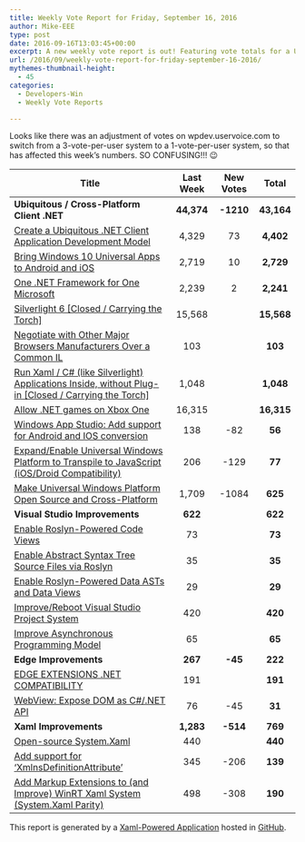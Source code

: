 ```yaml
---
title: Weekly Vote Report for Friday, September 16, 2016
author: Mike-EEE
type: post
date: 2016-09-16T13:03:45+00:00
excerpt: A new weekly vote report is out! Featuring vote totals for a Ubiquitous / Cross-Platform Client .NET (43,164 Total), Visual Studio Improvements (622 Total), Edge Improvements (222 Total), and Xaml Improvements (769 Total).
url: /2016/09/weekly-vote-report-for-friday-september-16-2016/
mythemes-thumbnail-height:
  - 45
categories:
  - Developers-Win
  - Weekly Vote Reports

---
```

Looks like there was an adjustment of votes on wpdev.uservoice.com to switch from a 3-vote-per-user system to a 1-vote-per-user system, so that has affected this week&#8217;s numbers. SO CONFUSING!!! 😉

| Title                                                                                                    | Last Week  |       <span class="new">New Votes</span>        |   Total    |
| -------------------------------------------------------------------------------------------------------- |:----------:|:-----------------------------------------------:|:----------:|
| **Ubiquitous / Cross-Platform Client .NET**                                                              | **44,374** | <span class="new"><strong>-1210</strong></span> | **43,164** |
| [Create a Ubiquitous .NET Client Application Development Model][1]                                       |   4,329    |           <span class="new">73</span>           | **4,402**  |
| [Bring Windows 10 Universal Apps to Android and iOS][2]                                                  |   2,719    |           <span class="new">10</span>           | **2,729**  |
| [One .NET Framework for One Microsoft][3]                                                                |   2,239    |           <span class="new">2</span>            | **2,241**  |
| [Silverlight 6 [Closed / Carrying the Torch]][4]                                                         |   15,568   |            <span class="new"></span>            | **15,568** |
| [Negotiate with Other Major Browsers Manufacturers Over a Common IL][5]                                  |    103     |            <span class="new"></span>            |  **103**   |
| [Run Xaml / C# (like Silverlight) Applications Inside, without Plug-in [Closed / Carrying the Torch]][6] |   1,048    |            <span class="new"></span>            | **1,048**  |
| [Allow .NET games on Xbox One][7]                                                                        |   16,315   |            <span class="new"></span>            | **16,315** |
| [Windows App Studio: Add support for Android and IOS conversion][8]                                      |    138     |          <span class="new">-82</span>           |   **56**   |
| [Expand/Enable Universal Windows Platform to Transpile to JavaScript (iOS/Droid Compatibility)][9]       |    206     |          <span class="new">-129</span>          |   **77**   |
| [Make Universal Windows Platform Open Source and Cross-Platform][10]                                     |   1,709    |         <span class="new">-1084</span>          |  **625**   |
| **Visual Studio Improvements**                                                                           |  **622**   |   <span class="new"><strong></strong></span>    |  **622**   |
| [Enable Roslyn-Powered Code Views][11]                                                                   |     73     |            <span class="new"></span>            |   **73**   |
| [Enable Abstract Syntax Tree Source Files via Roslyn][12]                                                |     35     |            <span class="new"></span>            |   **35**   |
| [Enable Roslyn-Powered Data ASTs and Data Views][13]                                                     |     29     |            <span class="new"></span>            |   **29**   |
| [Improve/Reboot Visual Studio Project System][14]                                                        |    420     |            <span class="new"></span>            |  **420**   |
| [Improve Asynchronous Programming Model][15]                                                             |     65     |            <span class="new"></span>            |   **65**   |
| **Edge Improvements**                                                                                    |  **267**   |  <span class="new"><strong>-45</strong></span>  |  **222**   |
| [EDGE EXTENSIONS .NET COMPATIBILITY][16]                                                                 |    191     |            <span class="new"></span>            |  **191**   |
| [WebView: Expose DOM as C#/.NET API][17]                                                                 |     76     |          <span class="new">-45</span>           |   **31**   |
| **Xaml Improvements**                                                                                    | **1,283**  | <span class="new"><strong>-514</strong></span>  |  **769**   |
| [Open-source System.Xaml][18]                                                                            |    440     |            <span class="new"></span>            |  **440**   |
| [Add support for &#8216;XmlnsDefinitionAttribute&#8217;][19]                                             |    345     |          <span class="new">-206</span>          |  **139**   |
| [Add Markup Extensions to (and Improve) WinRT Xaml System (System.Xaml Parity)][20]                      |    498     |          <span class="new">-308</span>          |  **190**   |

This report is generated by a [Xaml-Powered Application][21] hosted in [GitHub][22].

 [1]: http://visualstudio.uservoice.com/forums/121579-visual-studio/suggestions/10027638-create-a-ubiquitous-net-client-application-develo
 [2]: https://visualstudio.uservoice.com/forums/121579-visual-studio-2015/suggestions/8912350-bring-windows-10-universal-apps-to-android-and-ios
 [3]: http://visualstudio.uservoice.com/forums/121579-visual-studio-2015/suggestions/4249140-one-net-framework-for-one-microsoft
 [4]: http://visualstudio.uservoice.com/forums/121579-visual-studio/suggestions/3556619-silverlight-6
 [5]: https://wpdev.uservoice.com/forums/257854-microsoft-edge-developer/suggestions/11392869-negociate-with-other-major-browsers-maufacturers-o
 [6]: https://wpdev.uservoice.com/forums/257854-microsoft-edge-developer/suggestions/8022150-run-xaml-c-like-silverlight-applications-ins
 [7]: https://visualstudio.uservoice.com/forums/121579-visual-studio-2015/suggestions/4233646-allow-net-games-on-xbox-one
 [8]: https://wpdev.uservoice.com/forums/216486-windows-app-studio/suggestions/9550647-add-support-for-andriod-and-ios-conversion
 [9]: https://wpdev.uservoice.com/forums/110705-dev-platform/suggestions/7897380-expand-enable-universal-windows-platform-to-transp
 [10]: https://wpdev.uservoice.com/forums/110705-dev-platform/suggestions/7989744-make-universal-windows-platform-open-source-and-cr
 [11]: http://visualstudio.uservoice.com/forums/121579-visual-studio/suggestions/10020390-enable-roslyn-powered-code-views
 [12]: http://visualstudio.uservoice.com/forums/121579-visual-studio-2015/suggestions/7066885-enable-abstract-syntax-tree-source-files-via-rosly
 [13]: http://visualstudio.uservoice.com/forums/121579-visual-studio/suggestions/10020525-enable-roslyn-powered-data-asts-and-data-views
 [14]: http://visualstudio.uservoice.com/forums/121579-visual-studio/suggestions/9347001-improve-reboot-visual-studio-project-system
 [15]: http://visualstudio.uservoice.com/forums/121579-visual-studio/suggestions/9126493-improve-asynchronous-programming-model
 [16]: https://wpdev.uservoice.com/forums/257854-microsoft-edge-developer/suggestions/9467958-edge-extensions-net-compatibility
 [17]: https://wpdev.uservoice.com/forums/110705-dev-platform/suggestions/9126583-webview-expose-dom-as-c-net-api
 [18]: http://visualstudio.uservoice.com/forums/121579-visual-studio-2015/suggestions/11234259-open-source-system-xaml
 [19]: https://wpdev.uservoice.com/forums/110705-universal-windows-platform/suggestions/9523650-add-support-for-xmlnsdefinitionattribute
 [20]: https://wpdev.uservoice.com/forums/110705-dev-platform/suggestions/7232264-add-markup-extensions-to-and-improve-winrt-xaml
 [21]: https://imgflip.com/i/h6ho2
 [22]: https://github.com/DevelopersWin/VoteReporter